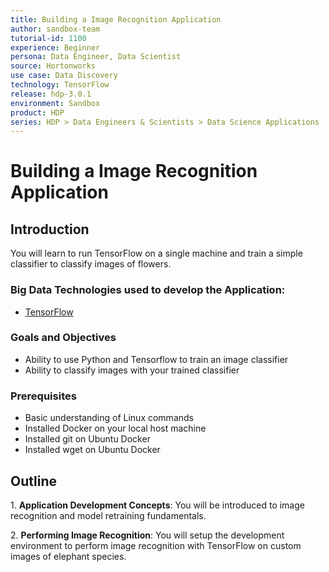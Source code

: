 ```yaml
---
title: Building a Image Recognition Application
author: sandbox-team
tutorial-id: 1100
experience: Beginner
persona: Data Engineer, Data Scientist
source: Hortonworks
use case: Data Discovery
technology: TensorFlow
release: hdp-3.0.1
environment: Sandbox
product: HDP
series: HDP > Data Engineers & Scientists > Data Science Applications
---
```


# Building a Image Recognition Application

## Introduction

You will learn to run TensorFlow on a single machine and train a simple classifier to classify images of flowers.

### Big Data Technologies used to develop the Application:

- [TensorFlow](https://www.tensorflow.org/)

### Goals and Objectives

- Ability to use Python and Tensorflow to train an image classifier
- Ability to classify images with your trained classifier

### Prerequisites

- Basic understanding of Linux commands
- Installed Docker on your local host machine
- Installed git on Ubuntu Docker
- Installed wget on Ubuntu Docker

## Outline

1\. **Application Development Concepts**: You will be introduced to image recognition and model retraining fundamentals.

2\. **Performing Image Recognition**: You will setup the development environment to perform image recognition with TensorFlow on custom images of elephant species.
